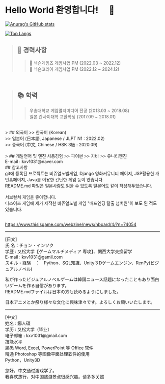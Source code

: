 # Hello World 환영합니다!　 👋

[![Anurag's GitHub stats](https://github-readme-stats.vercel.app/api?username=JeongInSeok)](https://github.com/anuraghazra/github-readme-stats)

[![Top Langs](https://github-readme-stats.vercel.app/api/top-langs/?username=JeongInSeok)](https://github.com/anuraghazra/github-readme-stats)

> ## 📑 경력사항
>> 💼 넥슨게임즈 게임사업 PM (2022.03 ~ 2022.12) <br>
>> 💼 넥슨코리아 게임사업 PM (2022.12 ~ 2024.12)
<br>

> ## 📚 학력
>> 우송대학교 게임멀티미디어 전공 (2013.03 ~ 2018.08) <br>
>> 일본 간사이대학 교환학생 (2017.09 ~ 2018.01) <br>
<br>
> ## 외국어
>> 한국어 (Korean) <br>
>> 일본어 (日本語, Japanese / JLPT N1 : 2022.02) <br>
>> 중국어 (中文, Chinese / HSK 3級 : 2020.09) <br>
<br>
> ## 개발언어 및 엔진 사용경험
>> 파이썬
>> 자바
>> 유니티엔진
<br>
E-mail : kxv1031@naver.com <br>
## 참고사항
<br>
git에 등록된 프로젝트는 비쥬얼노벨게임, Django 영화커뮤니티 페이지, JSP활용한 개인홈페이지, Java를 이용한 간단한 게임 등이 있습니다.<br>
README.md 파일은 일본사람도 읽을 수 있도록 일본어도 같이 작성해두었습니다.<br>

<br>
서브컬쳐 게임을 좋아합니다. <br>
디스이즈 게임에 제가 제작한 비쥬얼노벨 게임 "배드엔딩 탈출 넘버원"이 보도 된 적도 있습니다. <br><br>

https://www.thisisgame.com/webzine/news/nboard/4/?n=74054


<hr>
[日文]<br>
氏 名：チョン・インソク<br>
学歴 : 又松大学【ゲームマルチメディア 専攻】、関西大学交換留学<br>
E-mail : kxv1031@gamil.com<br>
スキル・経験　：　Python、SQL知識、Unity３Dゲームエンジン、RenPy(ビジュアルノベル)

私が作ったビジュアルノベルゲームは韓国ニュース話題になったこともあり面白いゲームを作る自信があります。<br>
README.mdファイルは日本の方も読めるようにしました。<br>

日本アニメとか祭り様々な文化に興味津々です。よろしくお願いいたします。

<hr>
[中文]<br>
姓名 : 鄭人碩<br>
学历 : 又松大学（毕业）<br>
电子邮箱 : kxv1031@gmail.com<br>
技能水平<br>
熟悉 Word, Excel, PowerPoint 等 Office 软件<br>
精通 Photoshop 等图像平面处理软件的使用<br>
Python，Unity3D<br>

您好，中文通过游戏学了。<br>我喜欢旅行，对中国旅游景点很感兴趣。请多多关照


<!--
**JeongInSeok/JeongInSeok** is a ✨ _special_ ✨ repository because its `README.md` (this file) appears on your GitHub profile.

Here are some ideas to get you started:

- 🔭 I’m currently working on ...
- 🌱 I’m currently learning ...
- 👯 I’m looking to collaborate on ...
- 🤔 I’m looking for help with ...
- 💬 Ask me about ...
- 📫 How to reach me: ...
- 😄 Pronouns: ...
- ⚡ Fun fact: ...
-->
